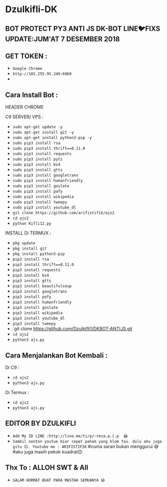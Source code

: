# Dzulkifli-DK
BOT PROTECT PY3 ANTI JS DK-BOT LINE🐦FIXS UPDATE:JUM'AT 7 DESEMBER 2018
------
GET TOKEN :
------
- `Google Chrome`
- `http://101.255.95.249:6969`
-
Cara Install Bot :
------
HEADER CHROME

C9 SERVER/ VPS :
- `sudo apt-get update -y`
- `sudo apt-get install git -y`
- `sudo apt-get install python3-pip -y`
- `sudo pip3 install rsa`
- `sudo pip3 install thrift==0.11.0`
- `sudo pip3 install requests`
- `sudo pip3 install pytz`
- `sudo pip3 install bs4`
- `sudo pip3 install gtts`
- `sudo pip3 install googletrans`
- `sudo pip3 install humanfriendly`
- `sudo pip3 install goslate`
- `sudo pip3 install pafy`
- `sudo pip3 install wikipedia`
- `sudo pip3 install tweepy`
- `sudo pip3 install youtube_dl`
- `git clone https://github.com/arifistifik/ajs2`
- `cd ajs2`
- `python Kifli12.py`

INSTALL Di TERMUX :
- `pkg update`
- `pkg install git`
- `pkg install python3-pip`
- `pip3 install rsa`
- `pip3 install thrift==0.11.0`
- `pip3 install requests`
- `pip3 install bs4`
- `pip3 install gtts`
- `pip3 install beautifulsoup`
- `pip3 install googletrans`
- `pip3 install pafy`
- `pip3 install humanfriendly`
- `pip3 install goslate`
- `pip3 install wikipedia`
- `pip3 install youtube_dl`
- `pip3 install tweepy`
- `git clone https://github.com/Dzulkifli1/DKBOT-ANTIJS.git
- `cd ajs2`
- `python3 ajs.py`

Cara Menjalankan Bot Kembali :
------
Di C9 :
- `cd ajs2`
- `python3 ajs.py`

Di Termux :
- `cd ajs2`
- `python3 ajs.py`


EDITOR BY DZULKIFLI
------
- `Add My ID LINE :http://line.me/ti/p/~reza.p.i.p  😂`
- `Sambil nonton youtue biar cepet paham yang blom tau. dulu aku juga gitu 😊. Youtube me : ARIFISTIFIK`
#cuma saran bukan menggurui 😅
#aku juga masih pekok kuadrat😊

Thx To : ALLOH SWT & All
------
- `SALAM HORMAT BUAT PARA MASTAH SEMUANYA 😅 `


